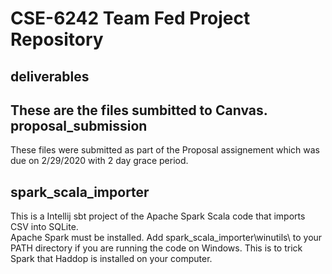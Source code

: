 # CSE-6242 Team Fed Project Repository

deliverables
--------------------
These are the files sumbitted to Canvas.
  proposal_submission
  -------------------
  
  These files were submitted as part of the Proposal assignement which was due on 2/29/2020 with 2 day grace period.

spark_scala_importer 
---------------------
This is a Intellij sbt project of the Apache Spark Scala code that imports CSV into SQLite.  
Apache Spark must be installed.
Add spark_scala_importer\winutils\ to your PATH directory if you are running the code on Windows. This is to trick Spark that Haddop is installed on your computer.

